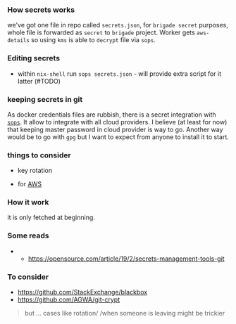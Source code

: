 ### How secrets works
we've got one file in repo called `secrets.json`, for `brigade secret` purposes, whole file is forwarded as `secret` to `brigade` project. Worker gets `aws-details` so using `kms` is able to `decrypt` file via `sops`.

### Editing secrets
* within `nix-shell` run `sops secrets.json` - will provide extra script for it latter (#TODO)

### keeping secrets in git
As docker credentials files are rubbish, there is a secret integration with [`sops`](https://github.com/mozilla/sops). It allow to integrate with all cloud providers. I believe (at least for now) that keeping master password in cloud provider is way to go. Another way would be to go with `gpg` but I want to expect from anyone to install it to start.

### things to consider
* key rotation


* for [AWS](https://github.com/mozilla/sops#25kms-aws-profiles)

### How it work
it is only fetched at beginning.

### Some reads
* * https://opensource.com/article/19/2/secrets-management-tools-git

### To consider 
* https://github.com/StackExchange/blackbox
* https://github.com/AGWA/git-crypt
> but ... cases like rotation/ /when someone is leaving might be trickier